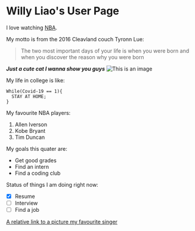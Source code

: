 # Willy Liao's User Page

I love watching [NBA](https://NBA.com/).

My motto is from the 2016 Cleavland couch Tyronn Lue:
>The two most important days of your life is when you were born and when you discover the reason why you were born

***Just a cute cat I wanna show you guys***
![This is an image](https://pictures-of-cats.org/wp-content/uploads/2016/07/smoothie-british-longhair1.jpg)

My life in college is like:
```
While(Covid-19 == 1){
  STAY AT HOME;
}
```
My favourite NBA players:
1. Allen Iverson
2. Kobe Bryant
3. Tim Duncan

My goals this quater are:
- Get good grades
- Find an intern
- Find a coding club

Status of things I am doing right now:
- [x] Resume
- [ ] Interview
- [ ] Find a job

[A relative link to a picture my favourite singer](杰伦.jpg)
